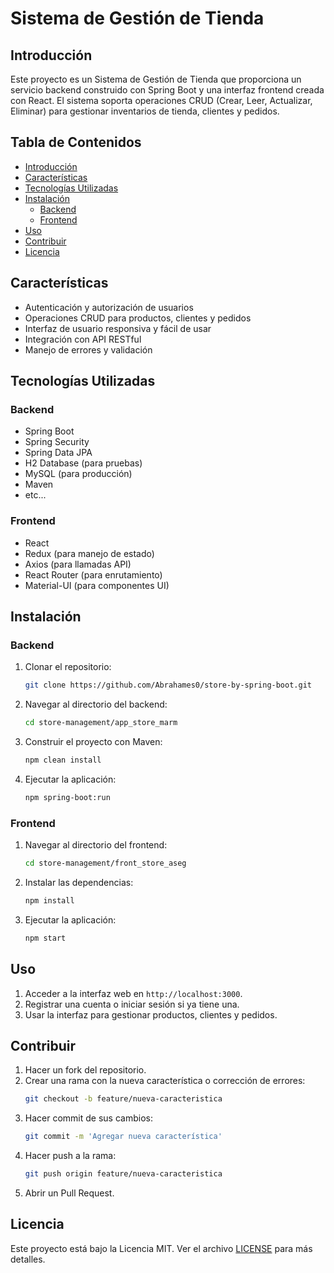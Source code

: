 # Sistema de Gestión de Tienda

## Introducción
Este proyecto es un Sistema de Gestión de Tienda que proporciona un servicio backend construido con Spring Boot y una interfaz frontend creada con React. El sistema soporta operaciones CRUD (Crear, Leer, Actualizar, Eliminar) para gestionar inventarios de tienda, clientes y pedidos.

## Tabla de Contenidos
- [Introducción](#introducción)
- [Características](#características)
- [Tecnologías Utilizadas](#tecnologías-utilizadas)
- [Instalación](#instalación)
  - [Backend](#backend)
  - [Frontend](#frontend)
- [Uso](#uso)
- [Contribuir](#contribuir)
- [Licencia](#licencia)

## Características
- Autenticación y autorización de usuarios
- Operaciones CRUD para productos, clientes y pedidos
- Interfaz de usuario responsiva y fácil de usar
- Integración con API RESTful
- Manejo de errores y validación

## Tecnologías Utilizadas
### Backend
- Spring Boot
- Spring Security
- Spring Data JPA
- H2 Database (para pruebas)
- MySQL (para producción)
- Maven
- etc...

### Frontend
- React
- Redux (para manejo de estado)
- Axios (para llamadas API)
- React Router (para enrutamiento)
- Material-UI (para componentes UI)

## Instalación
### Backend
1. Clonar el repositorio:
    ```bash
    git clone https://github.com/Abrahames0/store-by-spring-boot.git
    ```
2. Navegar al directorio del backend:
    ```bash
    cd store-management/app_store_marm
    ```
3. Construir el proyecto con Maven:
    ```bash
    npm clean install
    ```
4. Ejecutar la aplicación:
    ```bash
    npm spring-boot:run
    ```

### Frontend
1. Navegar al directorio del frontend:
    ```bash
    cd store-management/front_store_aseg
    ```
2. Instalar las dependencias:
    ```bash
    npm install
    ```
3. Ejecutar la aplicación:
    ```bash
    npm start
    ```

## Uso
1. Acceder a la interfaz web en `http://localhost:3000`.
2. Registrar una cuenta o iniciar sesión si ya tiene una.
3. Usar la interfaz para gestionar productos, clientes y pedidos.

## Contribuir
1. Hacer un fork del repositorio.
2. Crear una rama con la nueva característica o corrección de errores:
    ```bash
    git checkout -b feature/nueva-caracteristica
    ```
3. Hacer commit de sus cambios:
    ```bash
    git commit -m 'Agregar nueva característica'
    ```
4. Hacer push a la rama:
    ```bash
    git push origin feature/nueva-caracteristica
    ```
5. Abrir un Pull Request.

## Licencia
Este proyecto está bajo la Licencia MIT. Ver el archivo [LICENSE](LICENSE) para más detalles.
